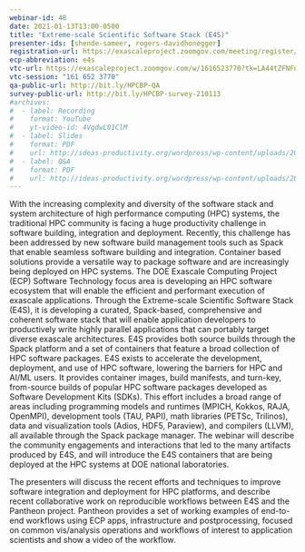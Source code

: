 ```yaml
---
webinar-id: 48
date: 2021-01-13T13:00-0500
title: "Extreme-scale Scientific Software Stack (E4S)"
presenter-ids: [shende-sameer, rogers-davidhonegger]
registration-url: https://exascaleproject.zoomgov.com/meeting/register/vJIsceyqrTwtGhx2IVPLXJ95mpC_dEE2a5s
ecp-abbreviation: e4s
vtc-url: https://exascaleproject.zoomgov.com/w/1616523770?tk=LA44tZFNFn1Iw2TpsmaUPWBhbUICJ3YAdNn4H9rncg0.DQIAAAAAYFox-hY0Z3pqOTFhdFQxbXdBd1ExeWR0dGJRAAAAAAAAAAAAAAAAAAAAAAAAAAAA
vtc-session: "161 652 3770"
qa-public-url: http://bit.ly/HPCBP-QA
survey-public-url: http://bit.ly/HPCBP-survey-210113
#archives:
#  - label: Recording
#    format: YouTube
#    yt-video-id: 4VgdwL01ClM
#  - label: Slides
#    format: PDF
#    url: http://ideas-productivity.org/wordpress/wp-content/uploads/2020/07/webinar043-spack.pdf
#  - label: Q&A
#    format: PDF
#    url: http://ideas-productivity.org/wordpress/wp-content/uploads/2020/07/webinar043-spack-qa.pdf
---
```

With the increasing complexity and diversity of the software stack and system architecture of high performance computing (HPC) systems, the traditional HPC community is facing a huge productivity challenge in software building, integration and deployment. Recently, this challenge has been addressed by new software build management tools such as Spack that enable seamless software building and integration. Container based solutions provide a versatile way to package software and are increasingly being deployed on HPC systems. The DOE Exascale Computing Project (ECP) Software Technology focus area is developing an HPC software ecosystem that will enable the efficient and performant execution of exascale applications. Through the Extreme-scale Scientific Software Stack (E4S), it is developing a curated, Spack-based, comprehensive and coherent software stack that will enable application developers to productively write highly parallel applications that can portably target diverse exascale architectures. E4S provides both source builds through the Spack platform and a set of containers that feature a broad collection of HPC software packages. E4S exists to accelerate the development, deployment, and use of HPC software, lowering the barriers for HPC and AI/ML users. It provides container images, build manifests, and turn-key, from-source builds of popular HPC software packages developed as Software Development Kits (SDKs). This effort includes a broad range of areas including programming models and runtimes (MPICH, Kokkos, RAJA, OpenMPI), development tools (TAU, PAPI), math libraries (PETSc, Trilinos), data and visualization tools (Adios, HDF5, Paraview), and compilers (LLVM), all available through the Spack package manager. The webinar will describe the community engagements and interactions that led to the many artifacts produced by E4S, and will introduce the E4S containers that are being deployed at the HPC systems at DOE national laboratories.

The presenters will discuss the recent efforts and techniques to improve software integration and deployment for HPC platforms, and describe recent collaborative work on reproducible workflows between E4S and the Pantheon project. Pantheon provides a set of working examples of end-to-end workflows using ECP apps, infrastructure and postprocessing, focused on common vis/analysis operations and workflows of interest to application scientists and show a video of the workflow.
